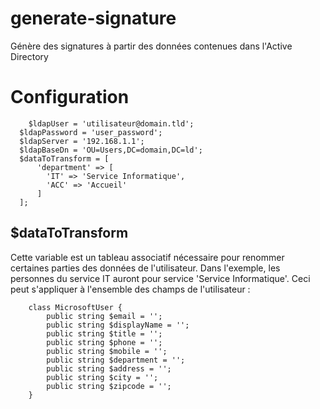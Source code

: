 # generate-signature

Génère des signatures à partir des données contenues dans l'Active Directory

# Configuration

```
	$ldapUser = 'utilisateur@domain.tld';
  $ldapPassword = 'user_password';
  $ldapServer = '192.168.1.1';
  $ldapBaseDn = 'OU=Users,DC=domain,DC=ld';
  $dataToTransform = [
      'department' => [
        'IT' => 'Service Informatique',
        'ACC' => 'Accueil'
      ]
  ];
```

## $dataToTransform

Cette variable est un tableau associatif nécessaire pour renommer certaines parties des données de l'utilisateur.
Dans l'exemple, les personnes du service IT auront pour service 'Service Informatique'.
Ceci peut s'appliquer à l'ensemble des champs de l'utilisateur :

```
    class MicrosoftUser {
        public string $email = '';
        public string $displayName = '';
        public string $title = '';
        public string $phone = '';
        public string $mobile = '';
        public string $department = '';
        public string $address = '';
        public string $city = '';
        public string $zipcode = '';
    }
```
